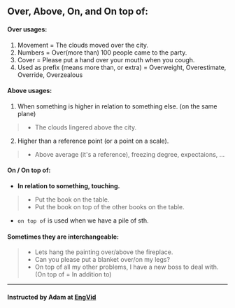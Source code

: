 ## Over, Above, On, and On top of:

#### Over usages:

1. Movement = The clouds moved over the city.
2. Numbers = Over(more than) 100 people came to the party.
3. Cover = Please put a hand over your mouth when you cough.
4. Used as prefix (means more than, or extra) = Overweight, Overestimate, Override, Overzealous

#### Above usages:

1. When something is higher in relation to something else. (on the same plane)
> - The clouds lingered above the city.
2. Higher than a reference point (or a point on a scale).
> - Above average (it's a reference), freezing degree, expectaions, ...

#### On / On top of:

- **In relation to something, touching.**
> - Put the book on the table.
> - Put the book on top of the other books on the table.

- `on top of` is used when we have a pile of sth.

#### Sometimes they are interchangeable:

> - Lets hang the painting over/above the fireplace.
> - Can you please put a blanket over/on my legs?
> - On top of all my other problems, I have a new boss to deal with. (On top of = In addition to)

---
#### Instructed by Adam at [EngVid](www.engvid.com)
